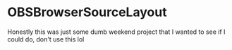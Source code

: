 # OBSBrowserSourceLayout
 Honestly this was just some dumb weekend project that I wanted to see if I could do, don't use this lol

